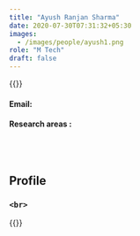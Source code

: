 ```yaml
---
title: "Ayush Ranjan Sharma"
date: 2020-07-30T07:31:32+05:30
images:
  - /images/people/ayush1.png
role: "M Tech"
draft: false
---
```


{{<rawhtml>}} 
<div align="justify">
<h4>Email: </h4>
<h4>Research areas : </h4><br>
</div>
<br>
<div>
	<h2>Profile</h2>
	<h3>
		
	<br>
</div>

{{</rawhtml>}}